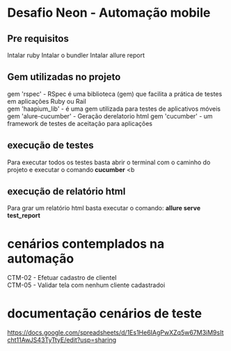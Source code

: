 # Desafio Neon - Automação mobile

## Pre requisitos

Intalar ruby
Intalar o bundler
Intalar allure report


## Gem utilizadas no projeto

gem 'rspec' -  RSpec é uma biblioteca (gem) que facilita a prática de testes em aplicações Ruby ou Rail <br>
gem 'haapium_lib' - é uma gem utilizada para testes de aplicativos móveis <br>
gem 'alure-cucumber' - Geração derelatorio html
gem  'cucumber' - um framework de testes de aceitação para aplicações


## execução de testes
Para executar todos os testes basta abrir o terminal com o caminho do projeto e executar o comando<b> cucumber</b> <b

                                                                                                                      
## execução de relatório html
                                                                                                                      
Para grar um relatório html basta executar o comando: <b> allure serve test_report </b>

# cenários contemplados na automação

CTM-02 - Efetuar cadastro de clienteI<br>
CTM-05 -  Validar tela com nenhum cliente cadastradoi<br>

# documentação cenários de teste

https://docs.google.com/spreadsheets/d/1Es1He6IAgPwXZq5w67M3iM9sItcht11AwJS43TyTtyE/edit?usp=sharing
                                                                                                                      
                                                                                                                      

